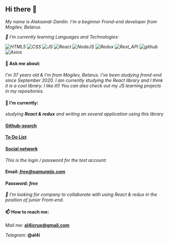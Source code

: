 ## Hi there 👋
*My name is Aleksandr Danilin. I'm a beginner Frond-end developer from Mogilev, Belarus.*

*🌱 I’m currently learning Languages and Technologies:*

*![HTML5](https://img.shields.io/badge/-HTML5-blue?style=for-the-badle&logo=html5)*
  *![CSS](https://img.shields.io/badge/-CSS3-orange?style=for-the-badle&logo=css3)*
  *![JS](https://img.shields.io/badge/-JS-yellow?style=for-the-badle&logo=JavaScript)*
  *![React](https://img.shields.io/badge/-React-blue?style=for-the-badle&logo=react)*
  *![NodeJS](https://img.shields.io/badge/-NodeJS-blue?style=for-the-badle&logo=NodeJS)*
  *![Redux](https://img.shields.io/badge/-Redux-brightgreen?style=for-the-badle&logo=redux)*
  *![Rest_API](https://img.shields.io/badge/-Rest_API-red?style=for-the-badle&logo=restapi)*
  *![github](https://img.shields.io/badge/-github-black?style=for-the-badle&logo=git)*
   *![Axios](https://img.shields.io/badge/-Axios-red?style=for-the-badle&logo=Axios)*

#### 💬 Ask me about:
*I'm 37 years old & I'm from Mogilev, Belarus. I've been studying frond-end since September 2020. I am currently studying the React library and I think it is a cool library. I like it!) You can also check out my JS learning projects in my repositories.*

#### 🔭 I’m currently:
*studying **React & redux** and writing an several application using this library*   
#### [Github-search](https://al4iii.github.io/github-search/)
#### [To Do List](https://al4iii.github.io/test-task/)
#### [Social network](https://al4iii.github.io/app-network/#/profile)
*This is the login / password for the test account:*

#### Email: *free@samuraijs.com*

#### Password: *free*

*👯 I'm looking for company to collaborate with using React & redux in the position of junior Front-end.*

#### 📫 How to reach me:
*Mail me:* **al4icrux@gmail.com**

*Telegram:* **@al4i**




<!--

- 🌱 I’m currently learning ...
- 👯 I’m looking to collaborate on ...
- 🤔 I’m looking for help with ...
- 💬 Ask me about ...
- 📫 How to reach me: ...
- 😄 Pronouns: ...
- ⚡ Fun fact: ...
--!>
